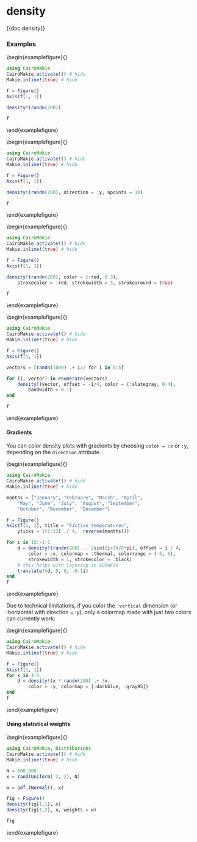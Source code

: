 # density

{{doc density}}

### Examples

\begin{examplefigure}{}
```julia
using CairoMakie
CairoMakie.activate!() # hide
Makie.inline!(true) # hide

f = Figure()
Axis(f[1, 1])

density!(randn(200))

f
```
\end{examplefigure}

\begin{examplefigure}{}
```julia
using CairoMakie
CairoMakie.activate!() # hide
Makie.inline!(true) # hide

f = Figure()
Axis(f[1, 1])

density!(randn(200), direction = :y, npoints = 10)

f
```
\end{examplefigure}

\begin{examplefigure}{}
```julia
using CairoMakie
CairoMakie.activate!() # hide
Makie.inline!(true) # hide

f = Figure()
Axis(f[1, 1])

density!(randn(200), color = (:red, 0.3),
    strokecolor = :red, strokewidth = 3, strokearound = true)

f
```
\end{examplefigure}

\begin{examplefigure}{}
```julia
using CairoMakie
CairoMakie.activate!() # hide
Makie.inline!(true) # hide

f = Figure()
Axis(f[1, 1])

vectors = [randn(1000) .+ i/2 for i in 0:5]

for (i, vector) in enumerate(vectors)
    density!(vector, offset = -i/4, color = (:slategray, 0.4),
        bandwidth = 0.1)
end

f
```
\end{examplefigure}

#### Gradients

You can color density plots with gradients by choosing `color = :x` or `:y`, depending on the `direction` attribute.

\begin{examplefigure}{}
```julia
using CairoMakie
CairoMakie.activate!() # hide
Makie.inline!(true) # hide

months = ["January", "February", "March", "April",
    "May", "June", "July", "August", "September",
    "October", "November", "December"]

f = Figure()
Axis(f[1, 1], title = "Fictive temperatures",
    yticks = ((1:12) ./ 4,  reverse(months)))

for i in 12:-1:1
    d = density!(randn(200) .- 2sin((i+3)/6*pi), offset = i / 4,
        color = :x, colormap = :thermal, colorrange = (-5, 5),
        strokewidth = 1, strokecolor = :black)
    # this helps with layering in GLMakie
    translate!(d, 0, 0, -0.1i)
end
f
```
\end{examplefigure}

Due to technical limitations, if you color the `:vertical` dimension (or :horizontal with direction = :y), only a colormap made with just two colors can currently work:

\begin{examplefigure}{}
```julia
using CairoMakie
CairoMakie.activate!() # hide
Makie.inline!(true) # hide

f = Figure()
Axis(f[1, 1])
for x in 1:5
    d = density!(x * randn(200) .+ 3x,
        color = :y, colormap = [:darkblue, :gray95])
end
f
```
\end{examplefigure}

#### Using statistical weights

\begin{examplefigure}{}
```julia
using CairoMakie, Distributions
CairoMakie.activate!() # hide
Makie.inline!(true) # hide

N = 100_000
x = rand(Uniform(-2, 2), N)

w = pdf.(Normal(), x)

fig = Figure()
density(fig[1,1], x)
density(fig[1,2], x, weights = w)

fig
```
\end{examplefigure}